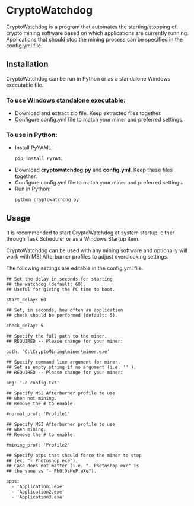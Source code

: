 # CryptoWatchdog

CryptoWatchdog is a program that automates the starting/stopping of crypto mining software based on which applications are currently running. Applications that should stop the mining process can be specified in the config.yml file.

## Installation
CryptoWatchdog can be run in Python or as a standalone Windows executable file.

### To use Windows standalone executable:
- Download and extract zip file. Keep extracted files together.
- Configure config.yml file to match your miner and preferred settings.


### To use in Python:
- Install PyYAML:
    ```bash
    pip install PyYAML
    ```
- Download **cryptowatchdog.py** and **config.yml**. Keep these files together.
- Configure config.yml file to match your miner and preferred settings.
- Run in Python:
    ```bash
    python cryptowatchdog.py
    ```


## Usage

It is recommended to start CryptoWatchdog at system startup, either through Task Scheduler or as a Windows Startup item.

CryptoWatchdog can be used with any mining software and optionally will work with MSI Afterburner profiles to adjust overclocking settings.

The following settings are editable in the config.yml file.

```
## Set the delay in seconds for starting
## the watchdog (default: 60).
## Useful for giving the PC time to boot.

start_delay: 60

## Set, in seconds, how often an application
## check should be performed (default: 5).

check_delay: 5

## Specify the full path to the miner.
## REQUIRED -- Please change for your miner:

path: 'C:\CryptoMining\miner\miner.exe'

## Specify command line argument for miner.
## Set as empty string if no argument (i.e. '' ).
## REQUIRED -- Please change for your miner:

arg: '-c config.txt'

## Specify MSI Afterburner profile to use
## when not mining.
## Remove the # to enable.

#normal_prof: 'Profile1'

## Specify MSI Afterburner profile to use
## when mining.
## Remove the # to enable.

#mining_prof: 'Profile2'

## Specify apps that should force the miner to stop
## (ex: "- Photoshop.exe").
## Case does not matter (i.e. "- Photoshop.exe" is
## the same as "- PhOtOsHoP.eXe").

apps:
  - 'Application1.exe'
  - 'Application2.exe'
  - 'Application3.exe'
```